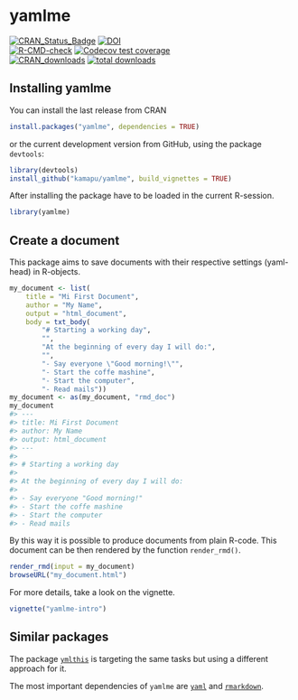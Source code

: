 
<!-- README.md is generated from README.Rmd. Please edit that file -->
<!-- Use snippet 'render_markdown' for it -->

# yamlme

<!-- badges: start -->

[![CRAN_Status_Badge](http://www.r-pkg.org/badges/version/yamlme)](https://cran.r-project.org/package=yamlme)
[![DOI](https://zenodo.org/badge/297735831.svg)](https://zenodo.org/badge/latestdoi/297735831)
<br>
[![R-CMD-check](https://github.com/kamapu/yamlme/workflows/R-CMD-check/badge.svg)](https://github.com/kamapu/yamlme/actions)
[![Codecov test
coverage](https://codecov.io/gh/kamapu/yamlme/branch/master/graph/badge.svg)](https://codecov.io/gh/kamapu/yamlme?branch=master)
<br>
[![CRAN_downloads](http://cranlogs.r-pkg.org/badges/yamlme)](https://cran.r-project.org/package=yamlme)
[![total
downloads](http://cranlogs.r-pkg.org/badges/grand-total/yamlme)](https://cran.r-project.org/package=yamlme)
<!-- badges: end -->

## Installing yamlme

You can install the last release from CRAN

``` r
install.packages("yamlme", dependencies = TRUE)
```

or the current development version from GitHub, using the package
`devtools`:

``` r
library(devtools)
install_github("kamapu/yamlme", build_vignettes = TRUE)
```

After installing the package have to be loaded in the current R-session.

``` r
library(yamlme)
```

## Create a document

This package aims to save documents with their respective settings
(yaml-head) in R-objects.

``` r
my_document <- list(
    title = "Mi First Document",
    author = "My Name",
    output = "html_document",
    body = txt_body(
        "# Starting a working day",
        "",
        "At the beginning of every day I will do:",
        "",
        "- Say everyone \"Good morning!\"",
        "- Start the coffe mashine",
        "- Start the computer",
        "- Read mails"))
my_document <- as(my_document, "rmd_doc")
my_document
#> ---
#> title: Mi First Document
#> author: My Name
#> output: html_document
#> ---
#> 
#> # Starting a working day
#> 
#> At the beginning of every day I will do:
#> 
#> - Say everyone "Good morning!"
#> - Start the coffe mashine
#> - Start the computer
#> - Read mails
```

By this way it is possible to produce documents from plain R-code. This
document can be then rendered by the function `render_rmd()`.

``` r
render_rmd(input = my_document)
browseURL("my_document.html")
```

For more details, take a look on the vignette.

``` r
vignette("yamlme-intro")
```

## Similar packages

The package [`ymlthis`](https://github.com/r-lib/ymlthis) is targeting
the same tasks but using a different approach for it.

The most important dependencies of `yamlme` are
[`yaml`](http://biostat.app.vumc.org/wiki/Main/YamlR) and
[`rmarkdown`](https://rmarkdown.rstudio.com/).
